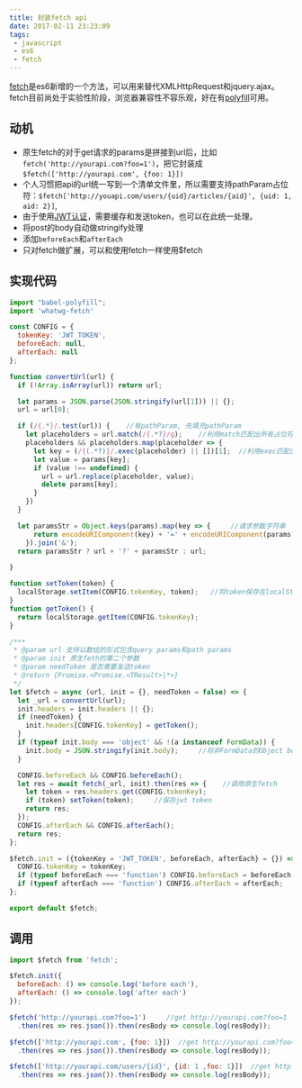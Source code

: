 ```yaml
---
title: 封装fetch api
date: 2017-02-11 23:23:09
tags:
 - javascript
 - es6
 - fetch
---
```


[fetch](https://developer.mozilla.org/en-US/docs/Web/API/Fetch_API)是es6新增的一个方法，可以用来替代XMLHttpRequest和jquery.ajax。fetch目前尚处于实验性阶段，浏览器兼容性不容乐观，好在有[polyfill](https://github.com/github/fetch)可用。

<!-- more -->

## 动机
+ 原生fetch的对于get请求的params是拼接到url后，比如`fetch('http://yourapi.com?foo=1')`，把它封装成`$fetch(['http://yourapi.com', {foo: 1}])`
+ 个人习惯把api的url统一写到一个清单文件里，所以需要支持pathParam占位符：`$fetch['http://youapi.com/users/{uid}/articles/{aid}', {uid: 1, aid: 2}]`,
+ 由于使用[JWT认证](https://jwt.io/)，需要缓存和发送token，也可以在此统一处理。
+ 将post的body自动做stringify处理
+ 添加`beforeEach`和`afterEach`
+ 只对fetch做扩展，可以和使用fetch一样使用$fetch

## 实现代码
``` js
import "babel-polyfill";
import 'whatwg-fetch'

const CONFIG = {
  tokenKey: 'JWT_TOKEN',
  beforeEach: null,
  afterEach: null
};

function convertUrl(url) {
  if (!Array.isArray(url)) return url;

  let params = JSON.parse(JSON.stringify(url[1])) || {};
  url = url[0];

  if (/{.*}/.test(url)) {    //有pathParam, 先填充pathParam
    let placeholders = url.match(/{.*?}/g);    //利用match匹配出所有占位符
    placeholders && placeholders.map(placeholder => {
      let key = (/{(.*?)}/.exec(placeholder) || [])[1];  //利用exec匹配出param key
      let value = params[key];
      if (value !== undefined) {
        url = url.replace(placeholder, value);
        delete params[key];
      }
    })
  }

  let paramsStr = Object.keys(params).map(key => {     //请求参数字符串
      return encodeURIComponent(key) + '=' + encodeURIComponent(params[key]);
    }).join('&');
  return paramsStr ? url + '?' + paramsStr : url;

}

function setToken(token) {
  localStorage.setItem(CONFIG.tokenKey, token);   //将token保存在localStorage
}
function getToken() {
  return localStorage.getItem(CONFIG.tokenKey);
}

/***
 * @param url 支持以数组的形式包含query params和path params
 * @param init 原生feth的第二个参数
 * @param needToken 是否需要发送token
 * @return {Promise.<Promise.<TResult>|*>}
 */
let $fetch = async (url, init = {}, needToken = false) => {
  let _url = convertUrl(url);
  init.headers = init.headers || {};
  if (needToken) {
    init.headers[CONFIG.tokenKey] = getToken();
  }
  if (typeof init.body === 'object' && !(a instanceof FormData)) {
    init.body = JSON.stringify(init.body);     //将非FormData的Object body做stringify处理
  }

  CONFIG.beforeEach && CONFIG.beforeEach();
  let res = await fetch(_url, init).then(res => {    //调用原生fetch
    let token = res.headers.get(CONFIG.tokenKey);
    if (token) setToken(token);     //保存jwt token
    return res;
  });
  CONFIG.afterEach && CONFIG.afterEach();
  return res;
};

$fetch.init = ({tokenKey = 'JWT_TOKEN', beforeEach, afterEach} = {}) => {
  CONFIG.tokenKey = tokenKey;
  if (typeof beforeEach === 'function') CONFIG.beforeEach = beforeEach;
  if (typeof afterEach === 'function') CONFIG.afterEach = afterEach;
};

export default $fetch;
```

## 调用
``` js
import $fetch from 'fetch';

$fetch.init({
  beforeEach: () => console.log('before each'),
  afterEach: () => console.log('after each')
});

$fetch('http://yourapi.com?foo=1')     //get http://yourapi.com?foo=1
  .then(res => res.json()).then(resBody => console.log(resBody));

$fetch(['http://yourapi.com', {foo: 1}])  //get http://yourapi.com?foo=1
  .then(res => res.json()).then(resBody => console.log(resBody));

$fetch(['http://yourapi.com/users/{id}', {id: 1 ,foo: 1}])  //get http://yourapi.com/users/1?foo=1
  .then(res => res.json()).then(resBody => console.log(resBody));
```
